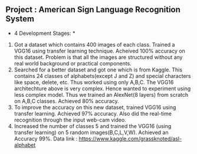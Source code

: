 ## Project : American Sign Language Recognition System ##

* 4 Development Stages: *
1.  Got a dataset which contains 400 images of each class. Trained a VGG16 using transfer learning technique.
	Acheived 100% accuracy on this dataset. Problem is that all the images are structured without any
	real world background or practical components.
2.  Searched for a better dataset and got one which is from Kaggle. This contains 24 classes of
	alphabets(except J and Z) and special characters like space, delete, etc. Thus worked using only A,B,C.
	The VGG16 architechture above is very complex. Hence wanted to experiment using less complex model.
	Thus we trained an AlexNet(8 layers) from scratch on A,B,C classes. Achieved 80% accuracy.
3.  To improve the accuracy on this new dataset, trained VGG16 using transfer learning. Achieved 97% accuracy.
	Also did the real-time recognition through the input web-cam video.
4.  Increased the number of classes 5 and trained the VGG16 (using transfer learning) on 5 random images(B,C,L,V,W). 
	Achieved an Accuracy 99%.
Data link : https://www.kaggle.com/grassknoted/asl-alphabet

